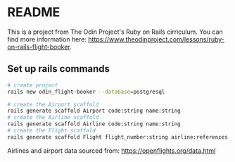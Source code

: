 # README
This is a project from The Odin Project's Ruby on Rails cirriculum. You can find more information here: https://www.theodinproject.com/lessons/ruby-on-rails-flight-booker.

## Set up rails commands

```bash
# create project
rails new odin_flight-booker --database=postgresql

# create the Airport scaffold
rails generate scaffold Airport code:string name:string 
# create the Airline scaffold
rails generate scaffold Airline code:string name:string 
# create the Flight scaffold
rails generate scaffold Flight flight_number:string airline:references origin:references destination:references departure_time:datetime arrival_time:datetime duration:integer 
```

Airlines and airport data sourced from: https://openflights.org/data.html
